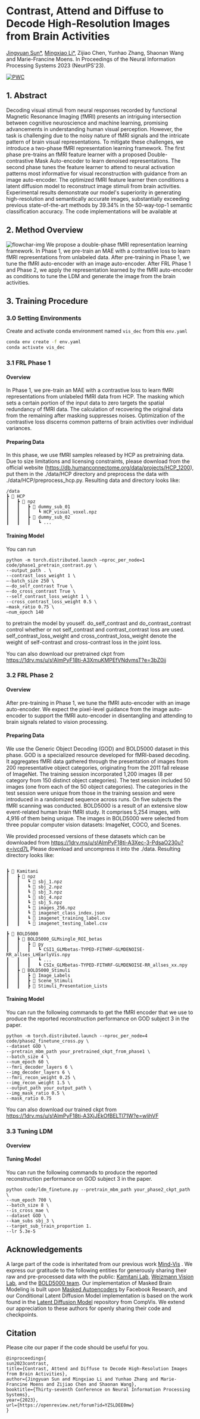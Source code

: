 # Contrast, Attend and Diffuse to Decode High-Resolution Images from Brain Activities

[Jingyuan Sun*](https://sites.google.com/view/jingyuan-sun/home?authuser=0), [Mingxiao Li*](https://github.com/Mingxiao-Li), Zijiao Chen, Yunhao Zhang, Shaonan Wang and Marie-Francine Moens. In Proceedings of the Neural Information Processing Systems 2023 (NeurIPS'23).

[![PWC](https://img.shields.io/endpoint.svg?url=https://paperswithcode.com/badge/contrast-attend-and-diffuse-to-decode-high/brain-visual-reconstruction-from-fmri-on-god)](https://paperswithcode.com/sota/brain-visual-reconstruction-from-fmri-on-god?p=contrast-attend-and-diffuse-to-decode-high)

## 1. Abstract
Decoding visual stimuli from neural responses recorded by functional Magnetic Resonance Imaging (fMRI) presents an intriguing intersection between cognitive neuroscience and machine learning, promising advancements in understanding human visual perception. However, the task is challenging due to the noisy nature of fMRI signals and the intricate pattern of brain visual representations. To mitigate these challenges, we introduce a two-phase fMRI representation learning framework. The first phase pre-trains an fMRI feature learner with a proposed Double-contrastive Mask Auto-encoder to learn denoised representations. The second phase tunes the feature learner to attend to neural activation patterns most informative for visual reconstruction with guidance from an image auto-encoder. The optimized fMRI feature learner then conditions a latent diffusion model to reconstruct image stimuli from brain activities. Experimental results demonstrate our model's superiority in generating high-resolution and semantically accurate images, substantially exceeding previous state-of-the-art methods by $39.34\%$ in the 50-way-top-1 semantic classification accuracy. The code implementations will be available at 


## 2. Method Overview
![flowchar-img](figures/full_major.png)
We propose a double-phase fMRI representation learning framework. In Phase 1, we pre-train an MAE with a contrastive loss to learn fMRI representations from unlabeled data. After pre-training in Phase 1, we tune the fMRI auto-encoder with an image auto-encoder.  After FRL Phase 1 and Phase 2, we apply the representation learned by the fMRI auto-encoder as conditions to tune the LDM and generate the image from the brain activities. 

## 3. Training Procedure

### 3.0 Setting Environments

Create and activate conda environment named ```vis_dec``` from this ```env.yaml```
```sh
conda env create -f env.yaml
conda activate vis_dec
```


### 3.1 FRL Phase 1
#### Overview
In Phase 1, we pre-train an MAE with a contrastive loss to learn fMRI representations from unlabeled fMRI data from HCP. The masking which sets a certain portion of the input data to zero targets the spatial redundancy of fMRI data. The calculation of recovering the original data from the remaining after masking suppresses noises. Optimization of the contrastive loss discerns common patterns of brain activities over individual variances.
#### Preparing Data 
In this phase, we use fMRI samples released by HCP as pretraining data. Due to size limitations and licensing constraints, please download from the official website (https://db.humanconnectome.org/data/projects/HCP_1200), put them in the ./data/HCP directory and preprocess the data with ./data/HCP/preprocess_hcp.py. Resulting data and directory looks like:
```
/data
┣ 📂 HCP
┃   ┣ 📂 npz
┃   ┃   ┣ 📂 dummy_sub_01
┃   ┃   ┃   ┗ HCP_visual_voxel.npz
┃   ┃   ┣ 📂 dummy_sub_02
┃   ┃   ┃   ┗ ...
```
#### Training Model

You can run
```
python -m torch.distributed.launch —nproc_per_node=1  code/phase1_pretrain_contrast.py \
--output_path . \  
--contrast_loss_weight 1 \
—-batch_size 250 \
—-do_self_contrast True \
—-do_cross_contrast True \
--self_contrast_loss_weight 1 \ 
--cross_contrast_loss_weight 0.5 \
—mask_ratio 0.75 \
—num_epoch 140 
```
to pretrain the model by youself.
do_self_contrast and do_contrast_contrast control whether or not self_contrast and contrast_contrast loss are used.
self_contrast_loss_weight and cross_contrast_loss_weight denote the weight of self-contrast and cross-contrast loss in the joint loss.

You can also download our pretrained ckpt from https://1drv.ms/u/s!AlmPyF18ti-A3XmuKMPEfVNdvmsT?e=3bZ0jj
### 3.2 FRL Phase 2

#### Overview 
After pre-training in Phase 1, we tune the fMRI auto-encoder with an image auto-encoder. We expect the pixel-level guidance from the image auto-encoder to support the fMRI auto-encoder in disentangling and attending to brain signals related to vision processing. 

#### Preparing Data
We use the Generic Object Decoding (GOD) and BOLD5000 dataset in this phase. GOD is a specialized resource developed for fMRI-based decoding. It aggregates fMRI data gathered through the presentation of images from 200 representative object categories, originating from the 2011 fall release of ImageNet. The training session incorporated 1,200 images (8 per category from 150 distinct object categories). The test session included 50 images (one from each of the 50 object categories). The categories in the test session were unique from those in the training session and were introduced in a randomized sequence across runs. On five subjects the fMRI scanning was conducted. BOLD5000   is a result of an extensive slow event-related human brain fMRI study. It comprises 5,254 images, with 4,916 of them being unique.  The images in BOLD5000 were selected from three popular computer vision datasets: ImageNet, COCO, and Scenes.  

We provided processed versions of these datasets which can be downloaded from  https://1drv.ms/u/s!AlmPyF18ti-A3Xec-3-PdsaO230u?e=ivcd7L 
Please download and uncompress it into the ./data. Resulting directory looks like:

```

┣ 📂 Kamitani
┃   ┣ 📂 npz
┃   ┃   ┗ 📜 sbj_1.npz
┃   ┃   ┗ 📜 sbj_2.npz
┃   ┃   ┗ 📜 sbj_3.npz
┃   ┃   ┗ 📜 sbj_4.npz
┃   ┃   ┗ 📜 sbj_5.npz
┃   ┃   ┗ 📜 images_256.npz
┃   ┃   ┗ 📜 imagenet_class_index.json
┃   ┃   ┗ 📜 imagenet_training_label.csv
┃   ┃   ┗ 📜 imagenet_testing_label.csv

┣ 📂 BOLD5000
┃   ┣ 📂 BOLD5000_GLMsingle_ROI_betas
┃   ┃   ┣ 📂 py
┃   ┃   ┃   ┗ CSI1_GLMbetas-TYPED-FITHRF-GLMDENOISE-RR_allses_LHEarlyVis.npy
┃   ┃   ┃   ┗ ...
┃   ┃   ┃   ┗ CSIx_GLMbetas-TYPED-FITHRF-GLMDENOISE-RR_allses_xx.npy
┃   ┣ 📂 BOLD5000_Stimuli
┃   ┃   ┣ 📂 Image_Labels
┃   ┃   ┣ 📂 Scene_Stimuli
┃   ┃   ┣ 📂 Stimuli_Presentation_Lists

```

#### Training Model

You can run the following commands to get the fMRI encoder that we use to produce the reported reconstruction performance on GOD subject 3 in the paper.

```
python -m torch.distributed.launch --nproc_per_node=4 code/phase2_finetune_cross.py \
--dataset GOD \
--pretrain_mbm_path your_pretrained_ckpt_from_phase1 \
--batch_size 4 \
--num_epoch 60 \
--fmri_decoder_layers 6 \
--img_decoder_layers 6 \
--fmri_recon_weight 0.25 \ 
--img_recon_weight 1.5 \
--output_path your_output_path \ 
--img_mask_ratio 0.5 \
--mask_ratio 0.75 
```
You can also download our trained ckpt from  https://1drv.ms/u/s!AlmPyF18ti-A3XjJEkOfBELTl71W?e=wlihVF

### 3.3 Tuning LDM
#### Overview

#### Tuning Model

You can run the following commands to produce the reported reconstruction performance on GOD subject 3 in the paper.
```
python code/ldm_finetune.py --pretrain_mbm_path your_phase2_ckpt_path \
--num_epoch 700 \
--batch_size 8 \
--is_cross_mae \
--dataset GOD \
--kam_subs sbj_3 \
--target_sub_train_proportion 1. 
--lr 5.3e-5
```




## Acknowledgements
A large part of the code is inheritated from our previous work [Mind-Vis](https://github.com/zjc062/mind-vis) . 
We express our gratitude to the following entities for generously sharing their raw and pre-processed data with the public: [Kamitani Lab](https://github.com/KamitaniLab), [Weizmann Vision Lab](https://github.com/WeizmannVision), and the [BOLD5000 team](https://bold5000-dataset.github.io/website/). Our implementation of Masked Brain Modeling is built upon [Masked Autoencoders](https://github.com/facebookresearch/mae) by Facebook Research, and our Conditional Latent Diffusion Model implementation is based on the work found in the [Latent Diffusion Model](https://github.com/CompVis/latent-diffusion) repository from CompVis. We extend our appreciation to these authors for openly sharing their code and checkpoints.

## Citation
Please cite our paper if the code should be useful for you.
```
@inproceedings{
sun2023contrast,
title={Contrast, Attend and Diffuse to Decode High-Resolution Images from Brain Activities},
author={Jingyuan Sun and Mingxiao Li and Yunhao Zhang and Marie-Francine Moens and Zijiao Chen and Shaonan Wang},
booktitle={Thirty-seventh Conference on Neural Information Processing Systems},
year={2023},
url={https://openreview.net/forum?id=YZSLDEE0mw}
}
```

